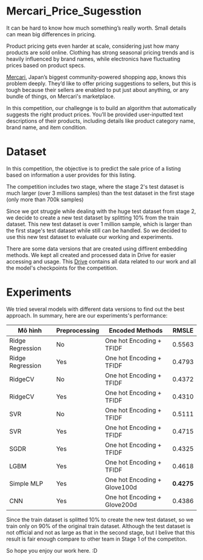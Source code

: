 # Mercari_Price_Sugesstion
It can be hard to know how much something’s really worth. Small details can mean big differences in pricing.

Product pricing gets even harder at scale, considering just how many products are sold online. Clothing has strong seasonal pricing trends and is heavily influenced by brand names, while electronics have fluctuating prices based on product specs.

[Mercari](https://www.mercari.com), Japan’s biggest community-powered shopping app, knows this problem deeply. They’d like to offer pricing suggestions to sellers, but this is tough because their sellers are enabled to put just about anything, or any bundle of things, on Mercari's marketplace.

In this competition, our challegnge is to build an algorithm that automatically suggests the right product prices. You’ll be provided user-inputted text descriptions of their products, including details like product category name, brand name, and item condition.

# Dataset
In this competition, the objective is to predict the sale price of a listing based on information a user provides for this listing.

The competition includes two stage, where the stage 2's test dataset is much larger (over 3 millions samples) than the test dataset in the first stage (only more than 700k samples)

Since we got struggle while dealing with the huge test dataset from stage 2, we decide to create a new test dataset by splitting 10% from the train dataset. This new test dataset is over 1 million sample, which is larger than the first stage's test dataset while still can be handled. So we decided to use this new test dataset to evaluate our working and experiments.

There are some data versions that are created using diffirent embedding methods. We kept all created and processed data in Drive for easier accessing and usage. This [Drive](https://drive.google.com/drive/u/0/folders/1bRh6xfe6i_Rp6ZnQdMIl1F1T-Z--37k5) contains all data related to our work and all the model's checkpoints for the competition. 

# Experiments 
We tried several models with different data versions to find out the best approach. In summary, here are our experiments's performance:

Mô hình | Preprocessing | Encoded Methods | RMSLE 
--- | --- | --- | ---
Ridge Regression | No | One hot Encoding + TFIDF | 0.5563
Ridge Regression | Yes | One hot Encoding + TFIDF |0.4793
RidgeCV | No | One hot Encoding + TFIDF | 0.4372
RidgeCV | Yes | One hot Encoding + TFIDF | 0.4310
SVR | No | One hot Encoding + TFIDF | 0.5111
SVR | Yes | One hot Encoding + TFIDF | 0.4715
SGDR | Yes | One hot Encoding + TFIDF | 0.4325
LGBM | Yes | One hot Encoding + TFIDF | 0.4618
Simple MLP | Yes | One hot Encoding + Glove100d | **0.4275**
CNN | Yes | One hot Encoding + Glove200d | 0.4386


Since the train dataset is splitted 10% to create the new test dataset, so we train only on 90% of the original train dataset. Although the test dataset is not official and not as large as that in the second stage, but I belive that this result is fair enough compare to other team in Stage 1 of the competiton.

So hope you enjoy our work here. :D
